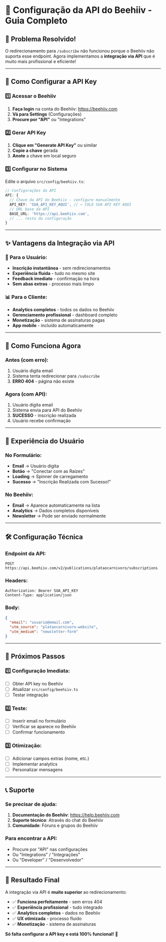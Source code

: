 # 🐝 Configuração da API do Beehiiv - Guia Completo

## 🚨 Problema Resolvido!

O redirecionamento para `/subscribe` não funcionou porque o Beehiiv não suporta esse endpoint. Agora implementamos a **integração via API** que é muito mais profissional e eficiente!

---

## 🔧 Como Configurar a API Key

### 1️⃣ **Acessar o Beehiiv**

1. **Faça login** na conta do Beehiiv: https://beehiiv.com
2. **Vá para Settings** (Configurações)
3. **Procure por "API"** ou "Integrations"

### 2️⃣ **Gerar API Key**

1. **Clique em "Generate API Key"** ou similar
2. **Copie a chave** gerada
3. **Anote** a chave em local seguro

### 3️⃣ **Configurar no Sistema**

Edite o arquivo `src/config/beehiiv.ts`:

```typescript
// Configurações da API
API: {
  // Chave da API do Beehiiv - configure manualmente
  API_KEY: 'SUA_API_KEY_AQUI', // ← COLE SUA API KEY AQUI
  // URL base da API
  BASE_URL: 'https://api.beehiiv.com',
  // ... resto da configuração
}
```

---

## ✨ Vantagens da Integração via API

### 🎯 **Para o Usuário:**
- **Inscrição instantânea** - sem redirecionamentos
- **Experiência fluida** - tudo no mesmo site
- **Feedback imediato** - confirmação na hora
- **Sem abas extras** - processo mais limpo

### 📊 **Para o Cliente:**
- **Analytics completos** - todos os dados no Beehiiv
- **Gerenciamento profissional** - dashboard completo
- **Monetização** - sistema de assinaturas pagas
- **App mobile** - incluído automaticamente

---

## 🔄 Como Funciona Agora

### **Antes (com erro):**
1. Usuário digita email
2. Sistema tenta redirecionar para `/subscribe`
3. **ERRO 404** - página não existe

### **Agora (com API):**
1. Usuário digita email
2. Sistema envia para API do Beehiiv
3. **SUCESSO** - inscrição realizada
4. Usuário recebe confirmação

---

## 📱 Experiência do Usuário

### **No Formulário:**
- **Email** → Usuário digita
- **Botão** → "Conectar com as Raízes"
- **Loading** → Spinner de carregamento
- **Sucesso** → "Inscrição Realizada com Sucesso!"

### **No Beehiiv:**
- **Email** → Aparece automaticamente na lista
- **Analytics** → Dados completos disponíveis
- **Newsletter** → Pode ser enviado normalmente

---

## 🛠️ Configuração Técnica

### **Endpoint da API:**
```
POST https://api.beehiiv.com/v2/publications/plataocarnivoro/subscriptions
```

### **Headers:**
```
Authorization: Bearer SUA_API_KEY
Content-Type: application/json
```

### **Body:**
```json
{
  "email": "usuario@email.com",
  "utm_source": "plataocarnivoro-website",
  "utm_medium": "newsletter-form"
}
```

---

## 🚀 Próximos Passos

### 1️⃣ **Configuração Imediata:**
- [ ] Obter API key no Beehiiv
- [ ] Atualizar `src/config/beehiiv.ts`
- [ ] Testar integração

### 2️⃣ **Teste:**
- [ ] Inserir email no formulário
- [ ] Verificar se aparece no Beehiiv
- [ ] Confirmar funcionamento

### 3️⃣ **Otimização:**
- [ ] Adicionar campos extras (nome, etc.)
- [ ] Implementar analytics
- [ ] Personalizar mensagens

---

## 📞 Suporte

### **Se precisar de ajuda:**

1. **Documentação do Beehiiv**: https://help.beehiiv.com
2. **Suporte técnico**: Através do chat do Beehiiv
3. **Comunidade**: Fóruns e grupos do Beehiiv

### **Para encontrar a API:**
- Procure por "API" nas configurações
- Ou "Integrations" / "Integrações"
- Ou "Developer" / "Desenvolvedor"

---

## 🎉 Resultado Final

A integração via API é **muito superior** ao redirecionamento:

- ✅ **Funciona perfeitamente** - sem erros 404
- ✅ **Experiência profissional** - tudo integrado
- ✅ **Analytics completos** - dados no Beehiiv
- ✅ **UX otimizada** - processo fluido
- ✅ **Monetização** - sistema de assinaturas

**Só falta configurar a API key e está 100% funcional!** 🚀
